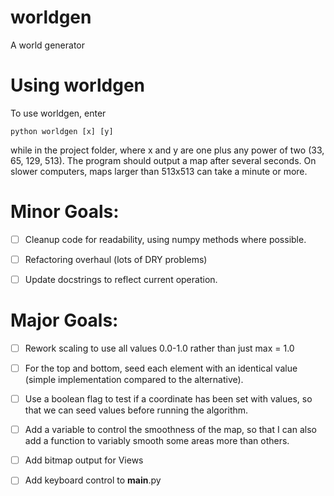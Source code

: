 worldgen
========

A world generator

# Using worldgen
To use worldgen, enter

    python worldgen [x] [y]

while in the project folder, where x and y are one plus any power of two (33, 65, 129, 513). The program should output a map after several seconds. On slower computers, maps larger than 513x513 can take a minute or more.

# Minor Goals:

-[ ] Cleanup code for readability, using numpy methods where possible.

-[ ] Refactoring overhaul (lots of DRY problems)

-[ ] Update docstrings to reflect current operation.

# Major Goals:

-[ ] Rework scaling to use all values 0.0-1.0 rather than just max = 1.0

-[ ] For the top and bottom, seed each element with an identical value (simple implementation compared to the alternative).

-[ ] Use a boolean flag to test if a coordinate has been set with values, so that we can seed values before running the algorithm.

-[ ] Add a variable to control the smoothness of the map, so that I can also add a function to variably smooth some areas more than others.

-[ ] Add bitmap output for Views

-[ ] Add keyboard control to __main__.py
